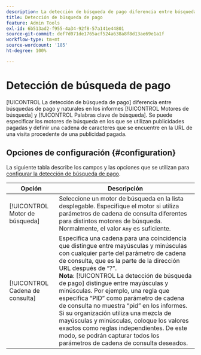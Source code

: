 ```yaml
---
description: La detección de búsqueda de pago diferencia entre búsquedas de pago y naturales en los informes Motores de búsqueda y Palabras clave de búsqueda.
title: Detección de búsqueda de pago
feature: Admin Tools
exl-id: 6b513ad2-f955-4a34-92f8-57a141e44801
source-git-commit: def7d071de1765acf524a638a8f8d13ae69e1a1f
workflow-type: tm+mt
source-wordcount: '185'
ht-degree: 100%

---
```


# Detección de búsqueda de pago

[!UICONTROL La detección de búsqueda de pago] diferencia entre búsquedas de pago y naturales en los informes [!UICONTROL Motores de búsqueda] y [!UICONTROL Palabras clave de búsqueda]. Se puede especificar los motores de búsqueda en los que se utilizan publicidades pagadas y definir una cadena de caracteres que se encuentre en la URL de una visita procedente de una publicidad pagada.

## Opciones de configuración {#configuration}

La siguiente tabla describe los campos y las opciones que se utilizan para [configurar la detección de búsqueda de pago](/help/admin/admin/c-manage-report-suites/c-edit-report-suites/general/paid-search-detection/t-paid-search-detection.md).

| Opción | Descripción |
| --- | --- |
| [!UICONTROL Motor de búsqueda] | Seleccione un motor de búsqueda en la lista desplegable. Especifique el motor si utiliza parámetros de cadena de consulta diferentes para distintos motores de búsqueda. Normalmente, el valor `Any` es suficiente. |
| [!UICONTROL Cadena de consulta] | Especifica una cadena para una coincidencia que distingue entre mayúsculas y minúsculas con cualquier parte del parámetro de cadena de consulta, que es la parte de la dirección URL después de “?”. <br>**Nota**: [!UICONTROL La detección de búsqueda de pago] distingue entre mayúsculas y minúsculas. Por ejemplo, una regla que especifica “PID” como parámetro de cadena de consulta no muestra “pid” en los informes. Si su organización utiliza una mezcla de mayúsculas y minúsculas, coloque los valores exactos como reglas independientes. De este modo, se podrán capturar todos los parámetros de cadena de consulta deseados. |
